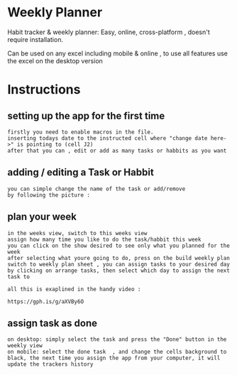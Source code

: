 # Weekly Planner
 Habit tracker &amp; weekly planner: Easy, online, cross-platform , doesn't require installation.
 
Can be used on any excel including mobile & online , to use all features use the excel on the desktop version


# Instructions

## setting up the app for the first time
	firstly you need to enable macros in the file.
	inserting todays date to the instructed cell where "change date here->" is pointing to (cell J2) 
	after that you can , edit or add as many tasks or habbits as you want
	
## adding / editing a Task or Habbit
	you can simple change the name of the task or add/remove 
	by following the picture :

## plan your week 
	in the weeks view, switch to this weeks view
	assign how many time you like to do the task/habbit this week
	you can click on the show desired to see only what you planned for the week
	after selecting what youre going to do, press on the build weekly plan
	switch to weekly plan sheet , you can assign tasks to your desired day
	by clicking on arrange tasks, then select which day to assign the next task to

	all this is exaplined in the handy video :

	https://gph.is/g/aXVBy6O

## assign task as done
	on desktop: simply select the task and press the "Done" button in the weekly view
	on mobile: select the done task  , and change the cells background to black, the next time you assign the app from your computer, it will update the trackers history


